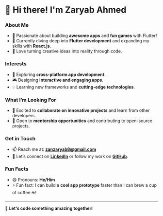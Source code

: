 # 👋 Hi there! I'm Zaryab Ahmed  

### About Me  
- 🌟 Passionate about building **awesome apps** and **fun games** with Flutter!  
- 🌱 Currently diving deep into **Flutter development** and expanding my skills with **React.js**.  
- 🎯 Love turning creative ideas into reality through code.  

### Interests  
- 🚀 Exploring **cross-platform app development**.  
- 🎮 Designing **interactive and engaging apps**.  
- 💡 Learning new frameworks and **cutting-edge technologies**.  

### What I’m Looking For  
- 💞️ Excited to **collaborate on innovative projects** and learn from other developers.  
- 🤝 Open to **mentorship opportunities** and contributing to open-source projects.  

### Get in Touch  
- 📫 Reach me at: **[zanzaryab8@gmail.com](mailto:zanzaryab8@gmail.com)**  
- 💬 Let’s connect on **[LinkedIn](https://www.linkedin.com/in/zaryabahmed)** or follow my work on **[GitHub](https://github.com/Zan-Zaryab7)**.  

### Fun Facts  
- 😄 Pronouns: **He/Him**  
- ⚡ Fun fact: I can build a **cool app prototype** faster than I can brew a cup of coffee ☕!  

---

🚀 **Let's code something amazing together!**  
